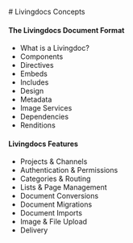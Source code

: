# Livingdocs Concepts


#### The Livingdocs Document Format

- What is a Livingdoc?
- Components
- Directives
- Embeds
- Includes
- Design
- Metadata
- Image Services
- Dependencies
- Renditions


#### Livingdocs Features

- Projects & Channels
- Authentication & Permissions
- Categories & Routing
- Lists & Page Management
- Document Conversions
- Document Migrations
- Document Imports
- Image & File Upload
- Delivery
